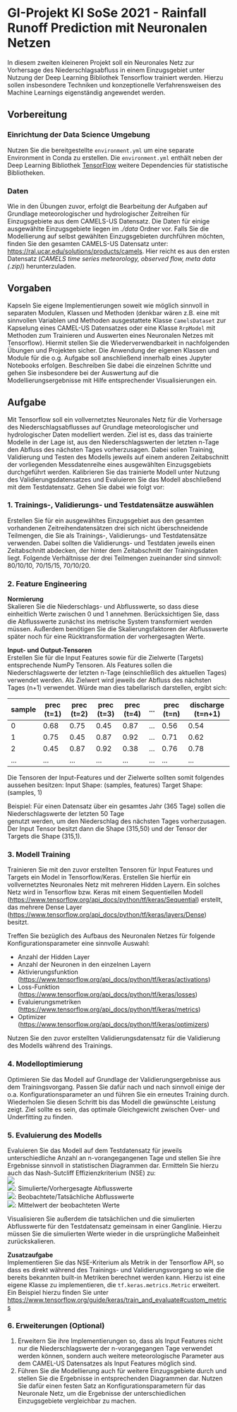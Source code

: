 # GI-Projekt KI SoSe 2021 - Rainfall Runoff Prediction mit Neuronalen Netzen
In diesem zweiten kleineren Projekt soll ein Neuronales Netz zur Vorhersage des Niederschlagsabfluss in einem Einzugsgebiet
unter Nutzung der Deep Learning Bibliothek Tensorflow trainiert werden. Hierzu sollen insbesondere Techniken und konzeptionelle
Verfahrensweisen des Machine Learnings eigenständig angewendet werden.

## Vorbereitung
### Einrichtung der Data Science Umgebung
Nutzen Sie die bereitgestellte `environment.yml` um eine separate Environment in Conda zu erstellen. Die `environment.yml`
enthält neben der Deep Learning Bibliothek [TensorFlow](https://www.tensorflow.org/) weitere Dependencies für statistische
Bibliotheken.
### Daten
Wie in den Übungen zuvor, erfolgt die Bearbeitung der Aufgaben auf Grundlage meteorologischer und hydrologischer
Zeitreihen für Einzugsgebiete aus dem CAMELS-US Datensatz. Die Daten für einige ausgewählte Einzugsgebiete liegen im
_./data_ Ordner vor. Falls Sie die Modellierung auf selbst gewählten Einzugsgebieten durchführen möchten, finden Sie
den gesamten CAMELS-US Datensatz unter: https://ral.ucar.edu/solutions/products/camels. Hier reicht es aus den ersten
Datensatz (_CAMELS time series meteorology, observed flow, meta data (.zip)_) herunterzuladen.

## Vorgaben
Kapseln Sie eigene Implementierungen soweit wie möglich sinnvoll in separaten Modulen, Klassen und Methoden (denkbar wären z.B. eine
mit sinnvollen Variablen und Methoden ausgestattete Klasse `CamelsDataset` zur Kapselung eines CAMEL-US Datensatzes oder eine Klasse
 `RrpModel` mit Methoden zum Trainieren und Auswerten eines Neuronalen Netzes mit Tensorflow). Hiermit stellen Sie die Wiederverwendbarkeit
 in nachfolgenden Übungen und Projekten sicher. Die Anwendung der eigenen Klassen und Module für die o.g. Aufgabe soll anschließend
 innerhalb eines Jupyter Notebooks erfolgen. Beschreiben Sie dabei die einzelnen Schritte und gehen Sie insbesondere bei der Auswertung
 auf die Modellierungsergebnisse mit Hilfe entsprechender Visualisierungen ein.

## Aufgabe
Mit Tensorflow soll ein vollvernetztes Neuronales Netz für die Vorhersage des Niederschlagsabflusses auf Grundlage
meteorologischer und hydrologischer Daten modelliert werden. Ziel ist es, dass das trainierte Modelle in der Lage ist,
aus den Niederschlagswerten der letzten n-Tage den Abfluss des nächsten Tages vorherzusagen. Dabei sollen Training,
Validierung und Testen des Modells jeweils auf einem anderen Zeitabschnitt der vorliegenden Messdatenreihe eines
ausgewählten Einzugsgebiets durchgeführt werden. Kalibrieren Sie das trainierte Modell unter Nutzung des
Validierungsdatensatzes und Evaluieren Sie das Modell abschließend mit dem Testdatensatz. Gehen Sie dabei wie folgt vor:

### 1. Trainings-, Validierungs- und Testdatensätze auswählen  
Erstellen Sie für ein ausgewähltes Einzugsgebiet aus den gesamten vorhandenen Zeitreihendatensätzen drei sich nicht 
überschneidende Teilmengen, die Sie als Trainings-, Validierungs- und Testdatensätze verwenden. Dabei sollten die
Validierungs- und Testdaten jeweils einen Zeitabschnitt abdecken, der hinter dem Zeitabschnitt der Trainingsdaten liegt.
Folgende Verhältnisse der drei Teilmengen zueinander sind sinnvoll: 80/10/10, 70/15/15, 70/10/20. 

### 2. Feature Engineering  
**Normierung**  
Skalieren Sie die Niederschlags- und Abflusswerte, so dass diese einheitlich Werte zwischen 0 und 1 annehmen. Berücksichtigen 
Sie, dass die Abflusswerte zunächst ins metrische System transformiert werden müssen. Außerdem benötigen Sie die
Skalierungsfaktoren der Abflusswerte später noch für eine Rücktransformation der vorhergesagten Werte. 

**Input- und Output-Tensoren**  
Erstellen Sie für die Input Features sowie für die Zielwerte (Targets) entsprechende NumPy Tensoren. Als Features sollen
die Niederschlagswerte der letzten n-Tage (einschließlich des aktuellen Tages) verwendet werden. Als Zielwert wird jeweils
der Abfluss des nächsten Tages (n+1) verwendet. Würde man dies tabellarisch darstellen, ergibt sich:  

| sample     | prec (t=1)| prec (t=2)  | prec (t=3)    | prec (t=4)    | ... |prec (t=n)     |discharge (t=n+1)|
|------------|-----------|-------------|---------------|---------------|-----|---------------|-----------------|
| 0          | 0.68      | 0.75        | 0.45          | 0.87          | ... | 0.56          | 0.54            |
| 1          | 0.75      | 0.45        | 0.87          | 0.92          | ... | 0.71          | 0.62            |
| 2          | 0.45      | 0.87        | 0.92          | 0.38          | ... | 0.76          | 0.78            |
| ...        | ...       | ...         | ...           | ...           | ... | ...           | ...             |

Die Tensoren der Input-Features und der Zielwerte sollten somit folgendes aussehen besitzen:
Input Shape: (samples, features)
Target Shape: (samples, 1)

Beispiel: Für einen Datensatz über ein gesamtes Jahr (365 Tage) sollen die Niederschlagswerte der letzten 50 Tage  
genutzt werden, um den Niederschlag des nächsten Tages vorherzusagen. Der Input Tensor besitzt dann die Shape (315,50)
und der Tensor der Targets die Shape (315,1).

### 3. Modell Training
Trainieren Sie mit den zuvor erstellten Tensoren für Input Features und Targets ein Model in Tensorflow/Keras.
Erstellen Sie hierfür ein vollvernetztes Neuronales Netz mit mehreren Hidden Layern. Ein solches Netz wird in Tensorflow bzw. Keras
mit einem Sequentiellen Modell (https://www.tensorflow.org/api_docs/python/tf/keras/Sequential) erstellt, das mehrere 
Dense Layer (https://www.tensorflow.org/api_docs/python/tf/keras/layers/Dense) besitzt. 

Treffen Sie bezüglich des Aufbaus des Neuronalen Netzes für folgende Konfigurationsparameter eine sinnvolle Auswahl:
* Anzahl der Hidden Layer
* Anzahl der Neuronen in den einzelnen Layern
* Aktivierungsfunktion (https://www.tensorflow.org/api_docs/python/tf/keras/activations)
* Loss-Funktion (https://www.tensorflow.org/api_docs/python/tf/keras/losses)
* Evaluierungsmetriken (https://www.tensorflow.org/api_docs/python/tf/keras/metrics)
* Optimizer (https://www.tensorflow.org/api_docs/python/tf/keras/optimizers) 

Nutzen Sie den zuvor erstellten Validierungsdatensatz für die Validierung des Modells während des Trainings.

### 4. Modelloptimierung
Optimieren Sie das Modell auf Grundlage der Validierungsergebnisse aus dem Trainingsvorgang. Passen Sie dafür nach und
nach sinnvoll einige der o.a. Konfigurationsparameter an und führen Sie ein erneutes Training durch. Wiederholen Sie 
diesen Schritt bis das Modell die gewünschte Leistung zeigt. Ziel sollte es sein, das optimale Gleichgewicht zwischen
Over- und Underfitting zu finden.

### 5. Evaluierung des Modells
Evaluieren Sie das Modell auf dem Testdatensatz für jeweils unterschiedliche Anzahl an n-vorangegangenen Tage und stellen
Sie ihre Ergebnisse sinnvoll in statistischen Diagrammen dar.
Ermitteln Sie hierzu auch das Nash-Sutcliff Effizienzkriterium (NSE) zu:  
<img src="https://render.githubusercontent.com/render/math?math=NSE=1-\frac{\sum_{i=1}^{N}(Q_{s,i}-Q_{o,i})^2}{\sum_{i=1}^{N}(Q_{o,i}-\overline{Q_{o}})^2}">  
<img src="https://render.githubusercontent.com/render/math?math=Q_{s,i}">: Simulierte/Vorhergesagte Abflusswerte  
<img src="https://render.githubusercontent.com/render/math?math=Q_{o,i}">: Beobachtete/Tatsächliche Abflusswerte  
<img src="https://render.githubusercontent.com/render/math?math=\overline{Q_{o}}">: Mittelwert der beobachteten Werte

Visualisieren Sie außerdem die tatsächlichen und die simulierten Abflusswerte für den Testdatensatz gemeinsam in einer Ganglinie.
Hierzu müssen Sie die simulierten Werte wieder in die ursprüngliche Maßeinheit zurückskalieren.

**Zusatzaufgabe**  
Implementieren Sie das NSE-Kriterium als Metrik in der Tensorflow API, so dass es direkt während des Trainings- und 
Validierungsvorgang so wie die bereits bekannten built-in Metriken berechnet werden kann. Hierzu ist eine eigene Klasse
zu implementieren, die `tf.keras.metrics.Metric` erweitert. Ein Beispiel hierzu finden Sie unter https://www.tensorflow.org/guide/keras/train_and_evaluate#custom_metrics

### 6. Erweiterungen (Optional)
1. Erweitern Sie ihre Implementierungen so, dass als Input Features nicht nur die Niederschlagswerte der n-vorangegangen Tage
verwendet werden können, sondern auch weitere meteorologische Parameter aus dem CAMEL-US Datensatzes als Input Features möglich sind.
2. Führen Sie die Modellierung auch für weitere Einzugsgebiete durch und stellen Sie die Ergebnisse in entsprechenden Diagrammen dar.
Nutzen Sie dafür einen festen Satz an Konfigurationsparametern für das Neuronale Netz, um die Ergebnisse der unterschiedlichen
Einzugsgebiete vergleichbar zu machen.
